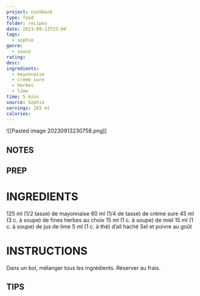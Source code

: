 ```yaml
---
project: cookbook
type: food
folder: recipes
date: 2023-09-13T23:04
tags:
  - sophie
genre:
  - sauce
rating: 
desc: 
ingredients:
  - mayonnaise
  - creme sure
  - herbes
  - lime
time: 5 mins
source: Sophie
servings: 265 ml
calories:
---
```

![[Pasted image 20230913230758.png]]



## NOTES




## PREP


# INGREDIENTS

125 ml (1/2 tasse) de mayonnaise 60 ml (1/4 de tasse) de crème sure 45 ml (3 c. à soupe) de fines herbes au choix 15 ml (1 c. à soupe) de miel 15 ml (1 c. à soupe) de jus de lime 5 ml (1 c. à thé) d’ail haché Sel et poivre au goût

# INSTRUCTIONS

Dans un bol, mélanger tous les ingrédients. Réserver au frais.

## TIPS



